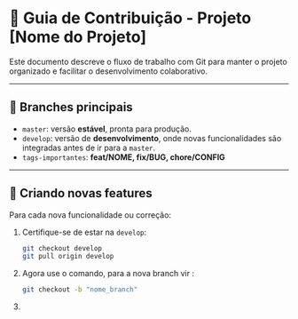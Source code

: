 # 📘 Guia de Contribuição - Projeto [Nome do Projeto]

Este documento descreve o fluxo de trabalho com Git para manter o projeto organizado e facilitar o desenvolvimento colaborativo.

---

## 🧱 Branches principais

- `master`: versão **estável**, pronta para produção.
- `develop`: versão de **desenvolvimento**, onde novas funcionalidades são integradas antes de ir para a `master`.
- `tags-importantes`: **feat/NOME, fix/BUG, chore/CONFIG**
---

## 🌿 Criando novas features

Para cada nova funcionalidade ou correção:

1. Certifique-se de estar na `develop`:
   ```bash
   git checkout develop
   git pull origin develop
2. Agora use o comando, para a nova branch vir :
    ```bash
    git checkout -b "nome_branch"
    ```
3. 